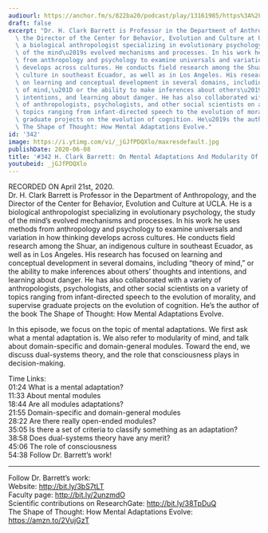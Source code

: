 ```yaml
---
audiourl: https://anchor.fm/s/822ba20/podcast/play/13161985/https%3A%2F%2Fd3ctxlq1ktw2nl.cloudfront.net%2Fproduction%2F2020-4-1%2F69292176-44100-2-96aaa34e0e853.m4a
draft: false
excerpt: "Dr. H. Clark Barrett is Professor in the Department of Anthropology, and\
  \ the Director of the Center for Behavior, Evolution and Culture at UCLA. He is\
  \ a biological anthropologist specializing in evolutionary psychology, the study\
  \ of the mind\u2019s evolved mechanisms and processes. In his work he uses methods\
  \ from anthropology and psychology to examine universals and variation in how thinking\
  \ develops across cultures. He conducts field research among the Shuar, an indigenous\
  \ culture in southeast Ecuador, as well as in Los Angeles. His research has focused\
  \ on learning and conceptual development in several domains, including \u201Ctheory\
  \ of mind,\u201D or the ability to make inferences about others\u2019 thoughts and\
  \ intentions, and learning about danger. He has also collaborated with a variety\
  \ of anthropologists, psychologists, and other social scientists on a variety of\
  \ topics ranging from infant-directed speech to the evolution of morality, and supervise\
  \ graduate projects on the evolution of cognition. He\u2019s the author of the book\
  \ The Shape of Thought: How Mental Adaptations Evolve."
id: '342'
image: https://i.ytimg.com/vi/_jGJfPDQXlo/maxresdefault.jpg
publishDate: 2020-06-08
title: '#342 H. Clark Barrett: On Mental Adaptations And Modularity Of Mind'
youtubeid: _jGJfPDQXlo
---
```

<div class="timelinks">

RECORDED ON April 21st, 2020.  
Dr. H. Clark Barrett is Professor in the Department of Anthropology, and the Director of the Center for Behavior, Evolution and Culture at UCLA. He is a biological anthropologist specializing in evolutionary psychology, the study of the mind’s evolved mechanisms and processes. In his work he uses methods from anthropology and psychology to examine universals and variation in how thinking develops across cultures. He conducts field research among the Shuar, an indigenous culture in southeast Ecuador, as well as in Los Angeles. His research has focused on learning and conceptual development in several domains, including “theory of mind,” or the ability to make inferences about others’ thoughts and intentions, and learning about danger. He has also collaborated with a variety of anthropologists, psychologists, and other social scientists on a variety of topics ranging from infant-directed speech to the evolution of morality, and supervise graduate projects on the evolution of cognition. He’s the author of the book The Shape of Thought: How Mental Adaptations Evolve.

In this episode, we focus on the topic of mental adaptations. We first ask what a mental adaptation is. We also refer to modularity of mind, and talk about domain-specific and domain-general modules. Toward the end, we discuss dual-systems theory, and the role that consciousness plays in decision-making.

Time Links:  
<time>01:24</time> What is a mental adaptation?  
<time>11:33</time> About mental modules  
<time>18:44</time> Are all modules adaptations?  
<time>21:55</time> Domain-specific and domain-general modules  
<time>28:22</time> Are there really open-ended modules?  
<time>35:05</time> Is there a set of criteria to classify something as an adaptation?  
<time>38:58</time> Does dual-systems theory have any merit?  
<time>45:06</time> The role of consciousness  
<time>54:38</time> Follow Dr. Barrett’s work!

---

Follow Dr. Barrett’s work:  
Website: http://bit.ly/3bS7tLT  
Faculty page: http://bit.ly/2unzmdO  
Scientific contributions on ResearchGate: http://bit.ly/38TpDuQ  
The Shape of Thought: How Mental Adaptations Evolve: https://amzn.to/2VujGzT
</div>

